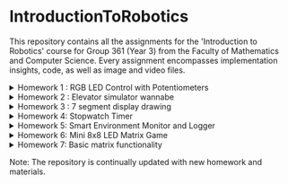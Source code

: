 # IntroductionToRobotics

 This repository contains all the assignments for the 'Introduction to Robotics' course for Group 361 (Year 3) from the Faculty of Mathematics and Computer Science. Every assignment encompasses implementation insights, code, as well as image and video files.

<details>
  <summary> 
    Homework 1 : RGB LED Control with Potentiometers
  </summary>  

 ## RGB LED Control with Potentiometers


The homework contains:
  - The project requirements and description; 
  - A photo of the hardware setup;
  - A link to the video showcasing the functionality;
  - A link to the uploaded code;
 

### Objective
* Interface potentiometers with Arduino to control an RGB LED's individual channels - Red, Green, Blue.
* Learn to harness analog readings from potentiometers and utilize digital electronics techniques for LED control.
* Adhere to a consistent and clean coding style, ensuring the code is well-commented and easily understandable by peers and reviewers.

  
### Components Used
* 1 RGB LED 
* 3 potentiometers 
* Resistors and wires as necessary


### Technical Implementation
* Control each RGB channel of the LED using dedicated potentiometers.
* The Arduino interprets the analog readings from the potentiometers and then produces a mapped output to the RGB LED pins for precise color adjustments.


### Photos of the Hardware Setup
* A detailed view of the Arduino setup on a breadboard with the illuminated LED indicating its active state.

![RGB_ARDUINO_2](https://github.com/uantoniaa/IntroductionToRobotics/assets/93488180/2f1f4875-0148-47ac-bb2a-1f435fe4fd37)


### Code 

[Inspect the code here!](https://github.com/uantoniaa/IntroductionToRobotics/blob/80f7c4016df804830b67b5f0ae75f78f5ca3f558/Homeworks%20-%20Code/Homework-1.ino)



### Video 


[Watch the video here!](https://youtube.com/shorts/LWe2Eiy1l58?feature=share)


</details>

<details>
  <summary> 
    Homework 2 : Elevator simulator wannabe
  </summary>  
 
 ## Elevator simulator wannabe

The homework contains:
  - The project requirements and description; 
  - A photo of the hardware setup;
  - A link to the video showcasing the functionality;
  - A link to the uploaded code;

### Objective
* Simulate a 3-floor elevator control system using LEDs, buttons, and optionally, a buzzer with Arduino.
* Implement button debouncing techniques and coordinate multiple components to represent a real-world elevator system.

### Components Used
* LEDs (At least 4: 3 for the floors and 1 for the elevator’s operational state)
* Buttons (At least 3 for floor calls)
* Buzzer (1) - optional for Computer Science, mandatory for CTI
* Resistors and wires as necessary

### Technical Implementation
* Use LEDs to indicate the elevator's current floor and operational state.
* Incorporate buttons to simulate floor calls, leading to the elevator's movement towards the designated floor after a brief interval.
* Use the buzzer for feedback, indicating elevator movement, door closures, and arrival at the desired floor.
* Implement button debounce techniques to prevent accidental multiple calls.
* Ensure the elevator’s operational LED blinks during movement and remains static when stationary.

### Photos of the Hardware Setup
* A detailed view of the Arduino setup displaying the LEDs in their active state, buttons, and the buzzer.

![ELEVATOR_SIMULATOR](https://github.com/uantoniaa/IntroductionToRobotics/assets/93488180/983b39c9-f2fc-4554-9f30-db669c79cd1c)


### Code 

[Inspect the code here!](https://github.com/uantoniaa/IntroductionToRobotics/blob/80f7c4016df804830b67b5f0ae75f78f5ca3f558/Homeworks%20-%20Code/Homework-2.ino)

### Video 

[Watch the video here!](https://youtube.com/shorts/piyIdvtJ--A?feature=share)
</details>


<details>
  <summary> 
    Homework 3 : 7 segment display drawing
  </summary>  
 
 ## 7 segment display drawing

The homework contains:
  - The project requirements and description; 
  - A photo of the hardware setup;
  - A link to the video showcasing the functionality;
  - A link to the uploaded code;

### Task Requirements

- **General description:** Control a 7-segment display using a joystick to "draw" and toggle segments. Movement should be restricted to adjacent segments only.
- **Components:**
  - 1x 7-segment display
  - 1x Joystick module
  - Resistors and wires as needed
- **Initial Position:** Start with the decimal point (DP) on the display.
- **Functionality:**
  - The current position blinks irrespective of segment state.
  - Use the joystick to move between segment positions without "jumping" over segments.
  - Short pressing the joystick button toggles the segment state (ON/OFF).
  - Long pressing the joystick button resets the display, turning all segments OFF and returning to DP.
- **Interrupts:** Required for CTI students. 



## Objectives

The primary goals of this homework are to:

1. **Understand and Implement Direct Digital Control**: Utilize the digital input from a joystick to control the state of a digital output device, a 7-segment display, in real-time.

2. **Develop Efficient Code**: Create a program that responds to user input without the use of blocking functions such as `delay()`, which can prevent real-time interaction. Instead, use `millis()` or `micros()` to manage timing without halting the execution of the code.

3. **Practice Debouncing**: Implement software debouncing for the joystick button to ensure accurate detection of short and long presses without false triggering due to contact bounce.

4. **Learn to Use Interrupts**: For CTI students, an objective is to correctly utilize interrupts to process the joystick input, thereby learning about interrupt service routines and their role in embedded systems. For Computer Science students, this serves as an additional challenge.

5. **Algorithm Development**: Devise algorithms to navigate between adjacent segments on the 7-segment display in a controlled and predictable manner, as per the given movement table, ensuring that the transitions are logical and do not "jump" over segments.

6. **Implement State Toggle through User Input**: Use the joystick button to toggle the state of the segments on the display, allowing the user to "draw" by turning segments on and off.

7. **Design a User Reset Feature**: Implement a reset functionality that, upon a long press of the joystick button, turns off all segments and resets the display position to the decimal point (DP).

8. **Creative Expansion**: Encourage creative thinking by allowing for bonus points on the addition of extra features such as sounds, lights, or other interactive components.

Through the completion of these objectives, students will gain hands-on experience with direct control of hardware, software debouncing, interrupt handling, and state management, all of which are foundational concepts in robotics and embedded systems programming.

### Photos of the Hardware Setup
* A detailed view of the Arduino setup.

![7 segment display drawing](https://github.com/uantoniaa/IntroductionToRobotics/assets/93488180/80b6ad45-ab9a-4d28-a5f8-fe9cdf6f4b23)
)


### Code 

[Inspect the code here!](https://github.com/uantoniaa/IntroductionToRobotics/blob/c60f9609c446237807a38a9e6778f6c4cd2ae9d2/Homeworks%20-%20Code/Homework-3.ino)



### Video 

[Watch the video here!](https://youtube.com/shorts/gSbU59CDnUo?feature=share)
</details>


<details>
  <summary> 
    Homework 4:  Stopwatch Timer
  </summary>  


 ## Stopwatch timer

The homework contains:
  - The project requirements and description; 
  - A photo of the hardware setup;
  - A link to the video showcasing the functionality;
  - A link to the uploaded code;

### Objective
* The primary goal of this assignment is to create a functional and interactive stopwatch timer using a 4-digit 7-segment display and three buttons. This task will challenge students to apply their skills in digital electronics, programming logic, and user interface design.

  ### Technical Implementation
*The 4-digit 7-segment display should start at "000.0".
Button functionalities:
*Button 1: Start/pause.
*Button 2: Reset (in pause mode) or reset saved laps (in lap viewing mode).
*Button 3: Save lap (in counting mode) or cycle through last saved laps (up to 4 laps).

### Photos of the Hardware Setup
* A detailed view of the Arduino setup displaying the LEDs in their active state, buttons, and the buzzer.

![Stopwatch Timer](https://github.com/uantoniaa/IntroductionToRobotics/assets/93488180/6278af40-7dc6-45fc-ad39-4c50e5614d98)


### Code 

[Inspect the code here!](https://github.com/uantoniaa/IntroductionToRobotics/blob/a64797d8e8da7022f92dc4f8bf1d0e35e4d69b4c/Homeworks%20-%20Code/Homework-4.ino)

### Video 

[Watch the video here!](https://youtube.com/shorts/PJygiogoYvA?si=OAt7j-lUY0WDj-IZ)
</details>

<details>
  <summary> 
    Homework 5: Smart Environment Monitor and Logger
  </summary>  

## Smart Environment Monitor and Logger

The homework contains:
  - The project requirements and description; 
  - A photo of the hardware setup;
  - A link to the video showcasing the functionality;
  - A link to the uploaded code;

### Objective
* Develop a "Smart Environment Monitor and Logger" using Arduino.
* Utilize various sensors to gather environmental data, log this data into EEPROM, and provide feedback via an RGB LED.
* Implement a user interface through a Serial Menu.

### Components Used
* Arduino Uno Board
* Ultrasonic Sensor (HC-SR04)
* LDR (Light-Dependent Resistor)
* RGB LED
* Resistors as needed
* Breadboard and connecting wires
* (Optional) Additional sensors/components for extended functionality

### Technical Implementation
* Integrate sensor readings and memory management for environmental monitoring.
* Implement Serial Communication for user interaction and system configuration.
* Establish a menu system for adjusting sensor settings and viewing logged data.
* Provide visual feedback using an RGB LED based on sensor readings and thresholds.



### Photos of the Hardware Setup
* A detailed view of the Arduino setup with sensors and the RGB LED.

![Smart_Environment_Monitor_Setup](https://github.com/uantoniaa/IntroductionToRobotics/assets/93488180/8bd71ee8-0d3c-4478-af17-2ac16ae51ef6)


### Code 

[Inspect the code here!](https://github.com/uantoniaa/IntroductionToRobotics/blob/main/Homeworks%20-%20Code/Homework-5.ino)

### Video 

[Watch the video here!](https://youtu.be/6L7syGTK26M?si=1O16G_nDEn6O_oeO)


</details>

<details>
  <summary> 
    Homework 6: Mini 8x8 LED Matrix Game
  </summary> 

## Mini 8x8 LED Matrix Game

The homework contains:

 - The project requirements and description;
 - A photo of the hardware setup;
 - A link to the video showcasing the functionality;
 - A link to the uploaded code;

### Objective
* Create an interactive game on an 8x8 LED matrix, incorporating elements like a player, bombs/bullets, and walls.
* Explore creativity and programming skills by designing a game with a unique concept and engaging mechanics.


### Components Used
* Arduino Uno Board
* Joystick
* 8x8 LED Matrix
* MAX7219 LED Driver
* Resistors and capacitors as needed
* Breadboard and connecting wires
* (Optional) Additional sensors/components for extended functionality (I didn't use)

### Technical Implementation
* Utilize the 8x8 LED matrix for game display.
* Implement controls using a joystick to navigate the player across the matrix.
* Program different blinking patterns for various game elements (player, bombs/bullets, walls).
* Ensure smooth control and logical placement of walls and other elements in the game.

 
### Photos of the Hardware Setup
* A detailed view of the Arduino setup with the 8x8 LED Matrix and controls.
8x8 LED Matrix Game

![8x8 LED Matrix Game](https://github.com/uantoniaa/IntroductionToRobotics/assets/93488180/03a89de9-a496-478c-b2b9-3daf4b44c0b8)



### Code 

[Inspect the code here!](https://github.com/uantoniaa/IntroductionToRobotics/blob/main/Homeworks%20-%20Code/Homework-6.ino)

### Video 

[Watch the video here!](https://youtu.be/q8Z4gM8RU_o)


</details>




<details>
  <summary> 
    Homework 7:  Basic matrix functionality
  </summary> 
 
##  Basic matrix functionality

The homework contains:

 - The project requirements and description;
 - A photo of the hardware setup;
 - A link to the video showcasing the functionality;
 - A link to the uploaded code;

### Objective
* Develop basic matrix functionality for an 8x8 LED Matrix game.
* Implement a user interface with an introductory message, settings menu, and end game message.
* Enhance the game experience with dynamic gameplay elements such as time tracking, level progression, and lives.


### Components Used
* Arduino Uno Board
* Joystick
* 8x8 LED Matrix
* MAX7219 LED Driver
* Resistors and capacitors as needed
* Breadboard and connecting wires
* LCD LED
* (Optional) Additional sensors/components for extended functionality (I didn't use)

### Task Requirements
1. **Intro Message**: Display a greeting message when the game starts.
2. **Menu Options**:
   - *Start Game*: Begins the game at the initial level.
   - *Settings*: 
     - LCD brightness control with EEPROM save/load feature.
     - Matrix brightness control with EEPROM save/load feature.
   - *About*: Information about the game's creators, including the game name, author, and a GitHub link.
3. **End Message**: Show a message at the game's conclusion and wait for user interaction to return to the main menu.
4. **Gameplay Features**:
   - Display dynamic game details like time, level, and lives.
   - Implement an end game/level functionality with a concluding message.


 
### Photos of the Hardware Setup
* A detailed view of the Arduino setup with the 8x8 LED Matrix, LCD LED and controls.
8x8 LED Matrix Game

![8x8 LED Matrix Game](https://github.com/uantoniaa/IntroductionToRobotics/assets/93488180/e2f2ebdf-f867-4767-a73d-e6068ed73f00)


### Code 

[Inspect the code here!](https://github.com/uantoniaa/IntroductionToRobotics/blob/main/Homeworks%20-%20Code/Homework-7.ino)

### Video 

[Watch the video here!](https://youtu.be/q8Z4gM8RU_o)

</details>

Note: The repository is continually updated with new homework and materials. 
